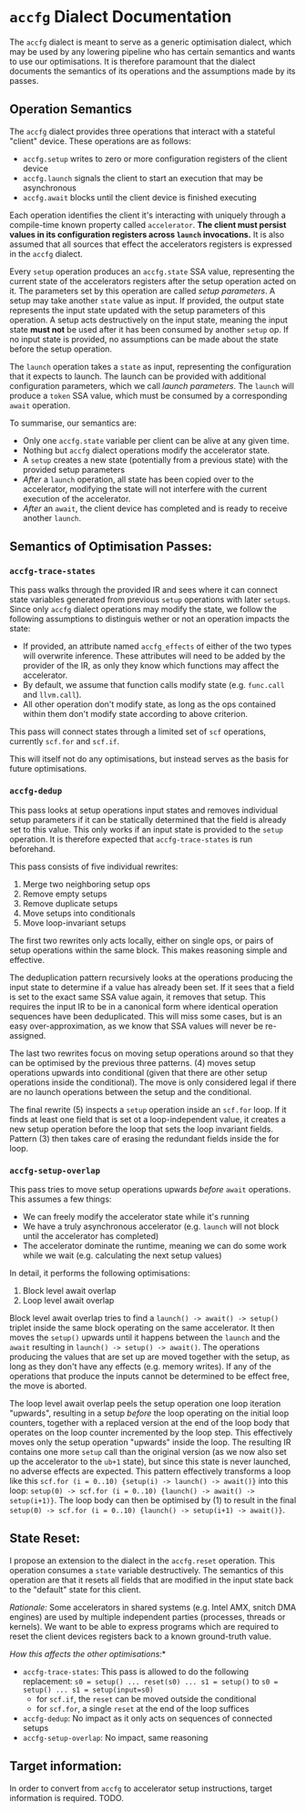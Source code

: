 # `accfg` Dialect Documentation

The `accfg` dialect is meant to serve as a generic optimisation dialect, which may be used by any lowering pipeline
who has certain semantics and wants to use our optimisations. It is therefore paramount that the dialect documents
the semantics of its operations and the assumptions made by its passes.

## Operation Semantics

The `accfg` dialect provides three operations that interact with a stateful "client" device. These operations are as
follows:

- `accfg.setup` writes to zero or more configuration registers of the client device
- `accfg.launch` signals the client to start an execution that may be asynchronous
- `accfg.await` blocks until the client device is finished executing

Each operation identifies the client it's interacting with uniquely through a compile-time known property called
`accelerator`. **The client must persist values in its configuration registers across `launch` invocations.**
It is also assumed that all sources that effect the accelerators registers is expressed in the `accfg` dialect.

Every `setup` operation produces an `accfg.state` SSA value, representing the current state of the accelerators
registers after the setup operation acted on it. The parameters set by this operation are called *setup parameters*.
A setup may take another `state` value as input. If provided, the output state represents the input state updated
with the setup parameters of this operation. A setup acts destructively on the input state, meaning the input state
**must not** be used after it has been consumed by another `setup` op. If no input state is provided, no assumptions
can be made about the state before the setup operation.

The `launch` operation takes a `state` as input, representing the configuration that it expects to launch. The launch
can be provided with additional configuration parameters, which we call *launch parameters*. The `launch` will produce a
`token` SSA value, which must be consumed by a corresponding `await` operation.


To summarise, our semantics are:
- Only one `accfg.state` variable per client can be alive at any given time.
- Nothing but `accfg` dialect operations modify the accelerator state.
- A `setup` creates a new state (potentially from a previous state) with the provided setup parameters
- *After* a `launch` operation, all state has been copied over to the accelerator, modifying the state will not
  interfere with the current execution of the accelerator.
- *After* an `await`, the client device has completed and is ready to receive another `launch`.


## Semantics of Optimisation Passes:

### `accfg-trace-states`

This pass walks through the provided IR and sees where it can connect state variables generated from previous `setup`
operations with later `setup`s. Since only `accfg` dialect operations may modify the state, we follow the following
assumptions to distinguis wether or not an operation impacts the state:

- If provided, an attribute named `accfg_effects` of either of the two types will overwrite inference.
  These attributes will need to be added by the provider of the IR, as only they know which functions may affect
  the accelerator.
- By default, we assume that function calls modify state (e.g. `func.call` and `llvm.call`).
- All other operation don't modify state, as long as the ops contained within them don't modify state according
  to above criterion.

This pass will connect states through a limited set of `scf` operations, currently `scf.for` and `scf.if`.

This will itself not do any optimisations, but instead serves as the basis for future optimisations.

### `accfg-dedup`

This pass looks at setup operations input states and removes individual setup parameters if it can be statically
determined that the field is already set to this value. This only works if an input state is provided to the
`setup` operation. It is therefore expected that `accfg-trace-states` is run beforehand.

This pass consists of five individual rewrites:

1. Merge two neighboring setup ops
2. Remove empty setups
3. Remove duplicate setups
4. Move setups into conditionals
5. Move loop-invariant setups

The first two rewrites only acts locally, either on single ops, or pairs of setup operations within the same block.
This makes reasoning simple and effective.

The deduplication pattern recursively looks at the operations producing the input state to determine if a value
has already been set. If it sees that a field is set to the exact same SSA value again, it removes that setup. This
requires the input IR to be in a canonical form where identical operation sequences have been deduplicated. This will
miss some cases, but is an easy over-approximation, as we know that SSA values will never be re-assigned.

The last two rewrites focus on moving setup operations around so that they can be optimised by the previous three
patterns. (4) moves setup operations upwards into conditional (given that there are other setup operations inside
the conditional). The move is only considered legal if there are no launch operations between the setup and the
conditional.

The final rewrite (5) inspects a `setup` operation inside an `scf.for` loop. If it finds at least one field that is
set ot a loop-independent value, it creates a new setup operation before the loop that sets the loop invariant fields.
Pattern (3) then takes care of erasing the redundant fields inside the for loop.


### `accfg-setup-overlap`

This pass tries to move setup operations upwards *before* `await` operations. This assumes a few things:

- We can freely modify the accelerator state while it's running
- We have a truly asynchronous accelerator (e.g. `launch` will not block until the accelerator has completed)
- The accelerator dominate the runtime, meaning we can do some work while we wait (e.g. calculating the next setup values)

In detail, it performs the following optimisations:

1. Block level await overlap
2. Loop level await overlap

Block level await overlap tries to find a `launch() -> await() -> setup()` triplet inside the same block operating on
the same accelerator. It then moves the `setup()` upwards until it happens between the `launch` and the `await`
resulting in `launch() -> setup() -> await()`. The operations producing the values that are set up are moved together
with the setup, as long as they don't have any effects (e.g. memory writes). If any of the operations that produce the
inputs cannot be determined to be effect free, the move is aborted.

The loop level await overlap peels the setup operation one loop iteration "upwards", resulting in a setup *before* the
loop operating on the initial loop counters, together with a replaced version at the end of the loop body that operates
on the loop counter incremented by the loop step. This effectively moves only the setup operation "upwards" inside the
loop. The resulting IR contains one more `setup` call than the original version (as we now also set up the accelerator
to the `ub+1` state), but since this state is never launched, no adverse effects are expected. This pattern effectively
transforms a loop like this `scf.for (i = 0..10) {setup(i) -> launch() -> await()}` into this loop:
`setup(0) -> scf.for (i = 0..10) {launch() -> await() -> setup(i+1)}`. The loop body can then be optimised by (1) to
result in the final `setup(0) -> scf.for (i = 0..10) {launch() -> setup(i+1) -> await()}`.

## State Reset:

I propose an extension to the dialect in the `accfg.reset` operation. This operation consumes a `state` variable
destructively. The semantics of this operation are that it resets all fields that are modified in the input state
back to the "default" state for this client.

*Rationale:* Some accelerators in shared systems (e.g. Intel AMX, snitch DMA engines) are used by multiple independent
parties (processes, threads or kernels). We want to be able to express programs which are required to reset the client
devices registers back to a known ground-truth value.

*How this affects the other optimisations:**
- `accfg-trace-states`: This pass is allowed to do the following replacement:
  `s0 = setup() ... reset(s0) ... s1 = setup()` to `s0 = setup() ... s1 = setup(input=s0)`
  - for `scf.if`, the `reset` can be moved outside the conditional
  - for `scf.for`, a single `reset` at the end of the loop suffices
- `accfg-dedup`: No impact as it only acts on sequences of connected setups
- `accfg-setup-overlap`: No impact, same reasoning

## Target information:

In order to convert from `accfg` to accelerator setup instructions, target information is required. TODO.

